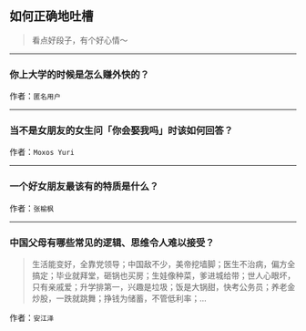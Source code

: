 ## 如何正确地吐槽

> 看点好段子，有个好心情～


 
---

### 你上大学的时候是怎么赚外快的？

> 


作者：`匿名用户`

---

### 当不是女朋友的女生问「你会娶我吗」时该如何回答？

> 


作者：`Moxos Yuri`

---

### 一个好女朋友最该有的特质是什么？

> 


作者：`张榆枫`

---

### 中国父母有哪些常见的逻辑、思维令人难以接受？

> 生活能变好，全靠党领导；中国敌不少，美帝挖墙脚；医生不治病，偏方全搞定；毕业就拜堂，砸锅也买房；生娃像种菜，爹进城给带；世人心眼坏，只有亲戚爱；升学排第一，兴趣是垃圾；饭是大锅甜，快考公务员；养老金炒股，一跌就跳舞；挣钱为储蓄，不管低利率；...


作者：`安江泽`